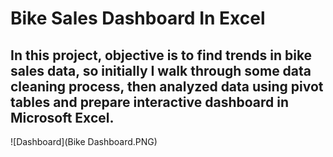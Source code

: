 # Bike Sales Dashboard In Excel

## In this project, objective is to find trends in bike sales data, so initially I walk through some data cleaning process, then analyzed data using pivot tables and prepare interactive dashboard in Microsoft Excel.

![Dashboard](Bike Dashboard.PNG)
